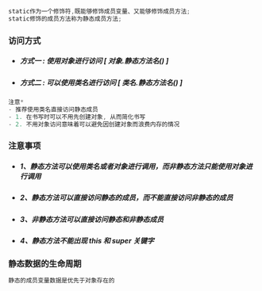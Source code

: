```java
static作为一个修饰符,既能够修饰成员变量、又能够修饰成员方法;
static修饰的成员方法称为静态成员方法;
```

### 访问方式

* ##### 方式一 : 使用对象进行访问 \[ 对象.静态方法名\(\) \]
* ##### 方式二 : 可以使用类名进行访问 \[ 类名.静态方法名\(\) \]

```java
注意*
- 推荐使用类名直接访问静态成员
- 1. 在书写时可以不用先创建对象, 从而简化书写
- 2. 不用对象访问意味着可以避免因创建对象而浪费内存的情况
```

### 注意事项

* ##### 1、静态方法可以使用类名或者对象进行调用，而非静态方法只能使用对象进行调用
* ##### 2、静态方法可以直接访问静态的成员，而不能直接访问非静态的成员
* ##### 3、非静态方法可以直接访问静态和非静态成员
* ##### 4、静态方法不能出现 this 和 super 关键字

### 静态数据的生命周期

```java
静态的成员变量数据是优先于对象存在的
```



